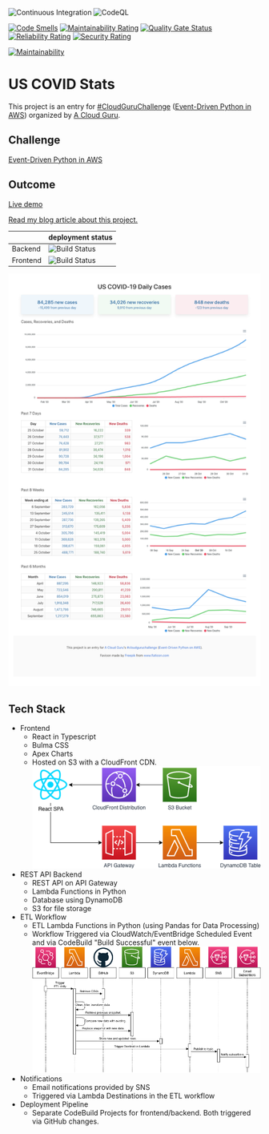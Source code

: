 ![Continuous Integration](https://github.com/dashmug/us-covid-stats/workflows/Continuous%20Integration/badge.svg) 
![CodeQL](https://github.com/dashmug/us-covid-stats/workflows/CodeQL/badge.svg) 

[![Code Smells](https://sonarcloud.io/api/project_badges/measure?project=dashmug_us-covid-stats&metric=code_smells)](https://sonarcloud.io/dashboard?id=dashmug_us-covid-stats) [![Maintainability Rating](https://sonarcloud.io/api/project_badges/measure?project=dashmug_us-covid-stats&metric=sqale_rating)](https://sonarcloud.io/dashboard?id=dashmug_us-covid-stats) [![Quality Gate Status](https://sonarcloud.io/api/project_badges/measure?project=dashmug_us-covid-stats&metric=alert_status)](https://sonarcloud.io/dashboard?id=dashmug_us-covid-stats) [![Reliability Rating](https://sonarcloud.io/api/project_badges/measure?project=dashmug_us-covid-stats&metric=reliability_rating)](https://sonarcloud.io/dashboard?id=dashmug_us-covid-stats) [![Security Rating](https://sonarcloud.io/api/project_badges/measure?project=dashmug_us-covid-stats&metric=security_rating)](https://sonarcloud.io/dashboard?id=dashmug_us-covid-stats)

[![Maintainability](https://api.codeclimate.com/v1/badges/699f980e3c6ae9612991/maintainability)](https://codeclimate.com/github/dashmug/us-covid-stats/maintainability)

US COVID Stats
==============

This project is an entry for [#CloudGuruChallenge](https://acloudguru.com/blog/news/introducing-the-cloudguruchallenge) ([Event-Driven Python in AWS](https://acloudguru.com/blog/engineering/cloudguruchallenge-python-aws-etl)) organized by [A Cloud Guru](https://acloudguru.com/).


Challenge
---------

[Event-Driven Python in AWS](https://acloudguru.com/blog/engineering/cloudguruchallenge-python-aws-etl)



Outcome
-------

[Live demo](https://d21xiw2qs8azw2.cloudfront.net/)

[Read my blog article about this project.](https://dev.to/dashmug/event-driven-python-in-aws-cloudguruchallenge-20la)

|   | deployment status |
|----------|-------------------|
| Backend  | ![Build Status](https://codebuild.us-east-1.amazonaws.com/badges?uuid=eyJlbmNyeXB0ZWREYXRhIjoiZGZHNUNDS0JqSnNVSlhyU21zdDB1VnNETVlSVDl6NlV3R3FadHB3TkhYMm1aZlpJNTE5R1NqYUJsOGxrMWgxdkJzQ0w1Y09ibU5TRm5ZYnM4NXR3Mk93PSIsIml2UGFyYW1ldGVyU3BlYyI6IjFkaHQvNkJBR05WK1ZJZWkiLCJtYXRlcmlhbFNldFNlcmlhbCI6MX0%3D&branch=main)|
| Frontend | ![Build Status](https://codebuild.us-east-1.amazonaws.com/badges?uuid=eyJlbmNyeXB0ZWREYXRhIjoiRjZFajBNNFlBcEpVall4VXgxTUY3SHFaR1hvcUtwd25lcjBqM21DQ0s2QU9RUityRDBNZXVjcnlpQ0N6SWl0dDdJSGRZRklmVXgwM1pKaDQ0a3M5NWtFPSIsIml2UGFyYW1ldGVyU3BlYyI6InF6aWtXVjJLc25HRklIY0UiLCJtYXRlcmlhbFNldFNlcmlhbCI6MX0%3D&branch=main)|

[![Challenge Outcome](docs/images/preview.png?raw=true "Challenge Outcome")](https://d21xiw2qs8azw2.cloudfront.net/)


Tech Stack
----------
* Frontend
  * React in Typescript
  * Bulma CSS
  * Apex Charts
  * Hosted on S3 with a CloudFront CDN.
  ![Frontend](docs/images/Frontend.png?raw=true "Frontend")
* REST API Backend
  * REST API on API Gateway
  * Lambda Functions in Python
  * Database using DynamoDB
  * S3 for file storage
* ETL Workflow
  * ETL Lambda Functions in Python (using Pandas for Data Processing)
  * Workflow Triggered via CloudWatch/EventBridge Scheduled Event and via CodeBuild "Build Successful" event below.
  ![ETL](docs/images/ETL.png?raw=true "ETL")
* Notifications
  * Email notifications provided by SNS
  * Triggered via Lambda Destinations in the ETL workflow
* Deployment Pipeline
  * Separate CodeBuild Projects for frontend/backend. Both triggered via GitHub changes.  
   

